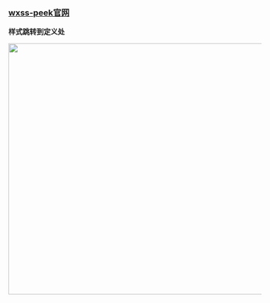 ### <a href="https://marketplace.visualstudio.com/items?itemName=htprimer.wxss-peek" target="_blank">wxss-peek官网</a>

**样式跳转到定义处**

<img src="/docs-files/vscode-plugin/wxss-peek/feature.gif" width="800" height="500" />
